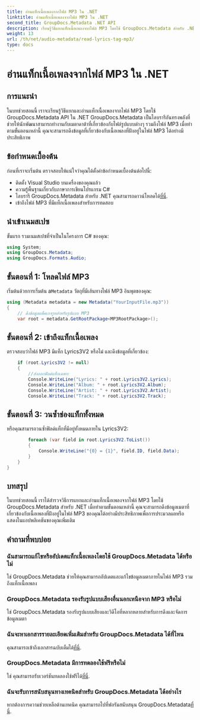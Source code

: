 ```yaml
---
title: อ่านแท็กเนื้อเพลงจากไฟล์ MP3 ใน .NET
linktitle: อ่านแท็กเนื้อเพลงจากไฟล์ MP3 ใน .NET
second_title: GroupDocs.Metadata .NET API
description: เรียนรู้วิธีแยกแท็กเนื้อเพลงจากไฟล์ MP3 โดยใช้ GroupDocs.Metadata สำหรับ .NET ปฏิบัติตามบทช่วยสอนทีละขั้นตอนของเรา
weight: 13
url: /th/net/audio-metadata/read-lyrics-tag-mp3/
type: docs
---
```

# อ่านแท็กเนื้อเพลงจากไฟล์ MP3 ใน .NET

## การแนะนำ
ในบทช่วยสอนนี้ เราจะเรียนรู้วิธีแยกและอ่านแท็กเนื้อเพลงจากไฟล์ MP3 โดยใช้ GroupDocs.Metadata API ใน .NET GroupDocs.Metadata เป็นไลบรารีอันทรงพลังที่ช่วยให้นักพัฒนาสามารถทำงานกับเมตาดาต้าที่เกี่ยวข้องกับไฟล์รูปแบบต่างๆ รวมถึงไฟล์ MP3 เมื่อทำตามขั้นตอนเหล่านี้ คุณจะสามารถดึงข้อมูลที่เกี่ยวข้องกับเนื้อเพลงที่ฝังอยู่ในไฟล์ MP3 ได้อย่างมีประสิทธิภาพ
## ข้อกำหนดเบื้องต้น
ก่อนที่เราจะเริ่มต้น ตรวจสอบให้แน่ใจว่าคุณได้ตั้งค่าข้อกำหนดเบื้องต้นต่อไปนี้:
- ติดตั้ง Visual Studio บนเครื่องของคุณแล้ว
- ความรู้พื้นฐานเกี่ยวกับภาษาการเขียนโปรแกรม C#
-  ไลบรารี GroupDocs.Metadata สำหรับ .NET คุณสามารถดาวน์โหลดได้[ที่นี่](https://releases.groupdocs.com/metadata/net/).
- เข้าถึงไฟล์ MP3 ที่มีแท็กเนื้อเพลงสำหรับการทดสอบ

## นำเข้าเนมสเปซ
ขั้นแรก รวมเนมสเปซที่จำเป็นในโครงการ C# ของคุณ:
```csharp
using System;
using GroupDocs.Metadata;
using GroupDocs.Formats.Audio;
```
## ขั้นตอนที่ 1: โหลดไฟล์ MP3
 เริ่มต้นด้วยการเริ่มต้น a`Metadata` วัตถุที่มีเส้นทางไฟล์ MP3 อินพุตของคุณ:
```csharp
using (Metadata metadata = new Metadata("YourInputFile.mp3"))
{
    // ดึงข้อมูลแพ็คเกจรูทสำหรับรูปแบบ MP3
    var root = metadata.GetRootPackage<MP3RootPackage>();
```
## ขั้นตอนที่ 2: เข้าถึงแท็กเนื้อเพลง
ตรวจสอบว่าไฟล์ MP3 มีแท็ก Lyrics3V2 หรือไม่ และดึงข้อมูลที่เกี่ยวข้อง:
```csharp
    if (root.Lyrics3V2 != null)
    {
        //ส่งออกฟิลด์แท็กเฉพาะ
        Console.WriteLine("Lyrics: " + root.Lyrics3V2.Lyrics);
        Console.WriteLine("Album: " + root.Lyrics3V2.Album);
        Console.WriteLine("Artist: " + root.Lyrics3V2.Artist);
        Console.WriteLine("Track: " + root.Lyrics3V2.Track);
```
## ขั้นตอนที่ 3: วนซ้ำช่องแท็กทั้งหมด
หรือคุณสามารถวนซ้ำฟิลด์แท็กที่มีอยู่ทั้งหมดภายใน Lyrics3V2:
```csharp
        foreach (var field in root.Lyrics3V2.ToList())
        {
            Console.WriteLine("{0} = {1}", field.ID, field.Data);
        }
    }
}
```

## บทสรุป
ในบทช่วยสอนนี้ เราได้สำรวจวิธีการแยกและอ่านแท็กเนื้อเพลงจากไฟล์ MP3 โดยใช้ GroupDocs.Metadata สำหรับ .NET เมื่อทำตามขั้นตอนเหล่านี้ คุณจะสามารถดึงข้อมูลเมตาที่เกี่ยวข้องกับเนื้อเพลงที่ฝังอยู่ในไฟล์ MP3 ของคุณได้อย่างมีประสิทธิภาพเพื่อการประมวลผลหรือแสดงในแอปพลิเคชันของคุณเพิ่มเติม

## คำถามที่พบบ่อย
### ฉันสามารถแก้ไขหรืออัปเดตแท็กเนื้อเพลงโดยใช้ GroupDocs.Metadata ได้หรือไม่
ใช่ GroupDocs.Metadata ช่วยให้คุณสามารถอัปเดตและแก้ไขข้อมูลเมตาภายในไฟล์ MP3 รวมถึงแท็กเนื้อเพลง
### GroupDocs.Metadata รองรับรูปแบบเสียงอื่นนอกเหนือจาก MP3 หรือไม่
ใช่ GroupDocs.Metadata รองรับรูปแบบเสียงและวิดีโอที่หลากหลายสำหรับการดึงและจัดการข้อมูลเมตา
### ฉันจะหาเอกสารรายละเอียดเพิ่มเติมสำหรับ GroupDocs.Metadata ได้ที่ไหน
 คุณสามารถเข้าถึงเอกสารฉบับเต็มได้[ที่นี่](https://tutorials.groupdocs.com/metadata/net/).
### GroupDocs.Metadata มีการทดลองใช้ฟรีหรือไม่
 ใช่ คุณสามารถรับเวอร์ชันทดลองใช้ฟรีได้[ที่นี่](https://releases.groupdocs.com/).
### ฉันจะรับการสนับสนุนทางเทคนิคสำหรับ GroupDocs.Metadata ได้อย่างไร
 หากต้องการความช่วยเหลือด้านเทคนิค คุณสามารถไปที่ฟอรัมสนับสนุน GroupDocs.Metadata[ที่นี่](https://forum.groupdocs.com/c/metadata/14).